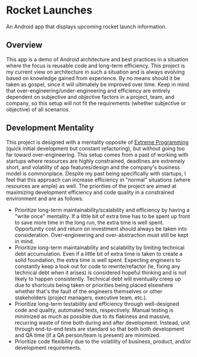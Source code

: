 # Rocket Launches
An Android app that displays upcoming rocket launch information.

## Overview
This app is a demo of Android architecture and best practices in a situation where the focus is reusable code and long-term
efficiency. This project is my current view on architecture in such a situation and is always evolving based on 
knowledge gained from experience. By no means should it be taken as gospel, since it will ultimately be improved over time.
Keep in mind that over-engineering/under-engineering and efficiency are entirely dependent on subjective
and objective factors in a project, team, and company, so this setup will not fit the requirements (whether subjective or
objective) of all scenarios. 

## Development Mentality
This project is designed with a mentality opposite of [Extreme Programming](https://en.wikipedia.org/wiki/Extreme_programming) 
(quick initial development but constant refactoring), but without going too far toward over-engineering. This setup comes from a
past of working with startups where resources are highly constrained, deadlines are extremely short, and volatility of app 
features/design and the company's business model is commonplace. Despite my past being specifically with startups, I feel
that this approach can increase efficiency in "normal" situations (where resources are ample) as well. The priorities of the 
project are aimed at maximizing development efficiency and code quality in a constrained environment and are as follows:
* Prioritize long-term maintainability/scalability and efficiency by having a "write once" mentality. If a little bit of extra 
time has to be spent up front to save more time in the long run, the extra time is well spent. Opportunity cost and return on 
investment should always be taken into consideration. Over-engineering and over-abstraction must still be kept in mind.
* Prioritize long-term maintainability and scalability by limiting technical debt accumulation. Even if a little bit of extra time
is taken to create a solid foundation, the extra time is well spent. Expecting engineers to constantly keep a look out for code to 
rewrite/refactor (ie, fixing any technical debt when it arises) is considered hopeful thinking and is not likely to 
happen consistently. Technical debt will eventually creep up due to shortcuts being taken or priorities being placed elsewhere
whether that's the fault of the engineers themselves or other stakeholders (project managers, executive team, etc.).
* Prioritize long-term testability and efficiency through well-designed code and quality, automated tests, respectively. Manual testing is 
minimized as much as possible due to its flakiness and massive, recurring waste of time both during and after development. Instead,
unit through end-to-end tests are standard so that both both development and QA time (if a QA person/team is present) are 
minimized.
* Prioritize code flexibility due to the volatility of business, product, and/or development requirements.
